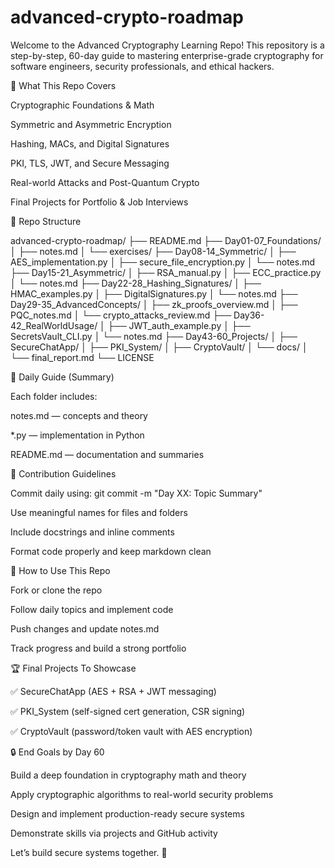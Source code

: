 # advanced-crypto-roadmap
Welcome to the Advanced Cryptography Learning Repo! This repository is a step-by-step, 60-day guide to mastering enterprise-grade cryptography for software engineers, security professionals, and ethical hackers.

📌 What This Repo Covers

Cryptographic Foundations & Math

Symmetric and Asymmetric Encryption

Hashing, MACs, and Digital Signatures

PKI, TLS, JWT, and Secure Messaging

Real-world Attacks and Post-Quantum Crypto

Final Projects for Portfolio & Job Interviews

📁 Repo Structure

advanced-crypto-roadmap/
├── README.md
├── Day01-07_Foundations/
│   ├── notes.md
│   └── exercises/
├── Day08-14_Symmetric/
│   ├── AES_implementation.py
│   ├── secure_file_encryption.py
│   └── notes.md
├── Day15-21_Asymmetric/
│   ├── RSA_manual.py
│   ├── ECC_practice.py
│   └── notes.md
├── Day22-28_Hashing_Signatures/
│   ├── HMAC_examples.py
│   ├── DigitalSignatures.py
│   └── notes.md
├── Day29-35_AdvancedConcepts/
│   ├── zk_proofs_overview.md
│   ├── PQC_notes.md
│   └── crypto_attacks_review.md
├── Day36-42_RealWorldUsage/
│   ├── JWT_auth_example.py
│   ├── SecretsVault_CLI.py
│   └── notes.md
├── Day43-60_Projects/
│   ├── SecureChatApp/
│   ├── PKI_System/
│   ├── CryptoVault/
│   └── docs/
│       └── final_report.md
└── LICENSE

🧭 Daily Guide (Summary)

Each folder includes:

notes.md — concepts and theory

*.py — implementation in Python

README.md — documentation and summaries

📢 Contribution Guidelines

Commit daily using: git commit -m "Day XX: Topic Summary"

Use meaningful names for files and folders

Include docstrings and inline comments

Format code properly and keep markdown clean

🧪 How to Use This Repo

Fork or clone the repo

Follow daily topics and implement code

Push changes and update notes.md

Track progress and build a strong portfolio

🏆 Final Projects To Showcase

✅ SecureChatApp (AES + RSA + JWT messaging)

✅ PKI_System (self-signed cert generation, CSR signing)

✅ CryptoVault (password/token vault with AES encryption)

🔒 End Goals by Day 60

Build a deep foundation in cryptography math and theory

Apply cryptographic algorithms to real-world security problems

Design and implement production-ready secure systems

Demonstrate skills via projects and GitHub activity

Let’s build secure systems together. 🚀

